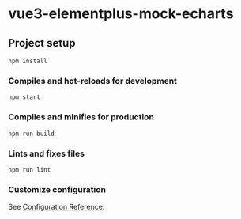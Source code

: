 <!--
 * @Author: liuxin
 * @Date: 2022-06-01 14:49:51
 * @LastEditors: liuxin
 * @LastEditTime: 2022-06-01 15:05:21
 * @Description: 
-->
# vue3-elementplus-mock-echarts

## Project setup
```
npm install
```

### Compiles and hot-reloads for development
```
npm start
```

### Compiles and minifies for production
```
npm run build
```

### Lints and fixes files
```
npm run lint
```

### Customize configuration
See [Configuration Reference](https://cli.vuejs.org/config/).
